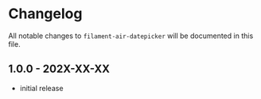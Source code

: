 # Changelog

All notable changes to `filament-air-datepicker` will be documented in this file.

## 1.0.0 - 202X-XX-XX

- initial release
